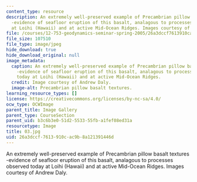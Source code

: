 ```yaml
---
content_type: resource
description: An extremely well-preserved example of Precambrian pillow basalt textures
  -evidence of seafloor eruption of this basalt, analagous to processes observed today
  at Loihi (Hawaii) and at active Mid-Ocean Ridges. Images courtesy of Andrew Daly.
file: /courses/12-753-geodynamics-seminar-spring-2005/26a3dccf7613910cac9b8a121391446d_03.jpg
file_size: 107510
file_type: image/jpeg
hide_download: true
hide_download_original: null
image_metadata:
  caption: An extremely well-preserved example of Precambrian pillow basalt textures
    -evidence of seafloor eruption of this basalt, analagous to processes observed
    today at Loihi (Hawaii) and at active Mid-Ocean Ridges.
  credit: Image courtesy of Andrew Daly.
  image-alt: Precambrian pillow basalt textures.
learning_resource_types: []
license: https://creativecommons.org/licenses/by-nc-sa/4.0/
ocw_type: OCWImage
parent_title: Image Gallery
parent_type: CourseSection
parent_uid: b3c6b3e0-51d2-5533-55fb-a1fef08ed31a
resourcetype: Image
title: 03.jpg
uid: 26a3dccf-7613-910c-ac9b-8a121391446d
---
```

An extremely well-preserved example of Precambrian pillow basalt textures -evidence of seafloor eruption of this basalt, analagous to processes observed today at Loihi (Hawaii) and at active Mid-Ocean Ridges. Images courtesy of Andrew Daly.